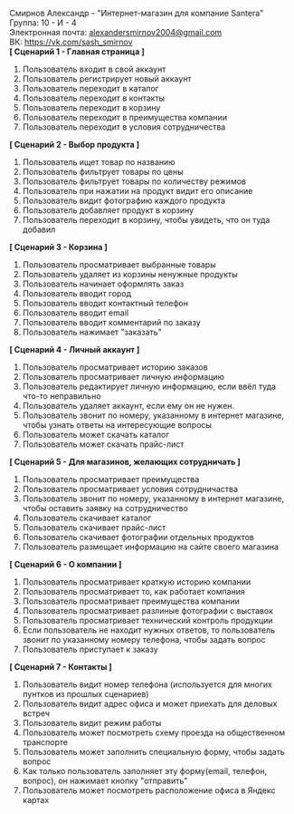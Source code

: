 Смирнов Александр - "Интернет-магазин для компание Santera"  
Группа: 10 - И - 4  
Электронная почта: alexandersmirnov2004@gmail.com  
ВК: https://vk.com/sash_smirnov  
**[ Сценарий 1 - Главная страница ]**
  1. Пользователь входит в свой аккаунт
  2. Пользователь регистрирует новый аккаунт
  3. Пользователь переходит в каталог
  4. Пользователь переходит в контакты
  5. Пользователь переходит в корзину
  6. Пользователь переходит в преимущества компании
  7. Пользователь переходит в условия сотрудничества
  
**[ Сценарий 2 - Выбор продукта ]**
  1. Пользователь ищет товар по названию
  2. Пользователь фильтрует товары по цены
  3. Пользователь фильтрует товары по количеству режимов
  4. Пользователь при нажатии на продукт видит его описание
  5. Пользователь видит фотографию каждого продукта 
  6. Пользователь добавляет продукт в корзину
  7. Пользователь переходит в корзину, чтобы увидеть, что он туда добавил
  
**[ Сценарий 3 - Корзина ]**
  1. Пользователь просматривает выбранные товары
  2. Пользователь удаляет из корзины ненужные продукты
  3. Пользователь начинает оформлять заказ
  4. Пользователь вводит город
  5. Пользователь вводит контактный телефон
  6. Пользователь вводит email
  7. Пользователь вводит комментарий по заказу
  8. Пользователь нажимает "заказать"

**[ Сценарий 4 - Личный аккаунт ]**
  1. Пользователь просматривает историю заказов
  2. Пользователь просматривает личную информацию
  3. Пользователь редактирует личную информацию, если ввёл туда что-то неправильно
  4. Пользователь удаляет аккаунт, если ему он не нужен.
  5. Пользователь звонит по номеру, указанному в интернет магазине, чтобы узнать ответы на интересующие вопросы
  6. Пользователь может скачать каталог
  7. Пользователь может скачать прайс-лист
  
**[ Сценарий 5 - Для магазинов, желающих сотрудничать ]**
  1. Пользователь просматривает преимущества
  2. Пользователь просматривает условия сотрудничаства
  3. Пользователь звонит по номеру, указанному в интернет магазине, чтобы оставить заявку на сотрудничество
  4. Пользователь скачивает каталог
  5. Пользователь скачивает прайс-лист
  6. Пользователь скачивает фотографии отдельных продуктов
  7. Пользователь размещает информацию на сайте своего магазина
  
**[ Сценарий 6 - О компании ]**
  1. Пользователь просматривает краткую историю компании
  2. Пользователь просматривает то, как работает компания
  3. Пользователь просматривает преимущества компании
  4. Пользователь просматривает разлиные фотографии с выставок 
  5. Пользователь просматривает технический контроль продукции
  6. Если пользователь не находит нужных ответов, то пользователь звонит по указанному номеру телефона, чтобы задать вопрос
  7. Пользователь приступает к заказу

**[ Сценарий 7 - Контакты ]**
  1. Пользователь видит номер телефона (используется для многих пунтков из прошлых сценариев)
  2. Пользователь видит адрес офиса и может приехать для деловых встреч
  3. Пользователь видит режим работы
  4. Пользователь может посмотреть схему проезда на общественном транспорте
  5. Пользователь может заполнить специальную форму, чтобы задать вопрос
  6. Как только пользователь заполняет эту форму(email, телефон, вопрос), он нажимает кнопку "отправить"
  7. Пользователь может посмотреть расположение офиса в Яндекс картах
  
